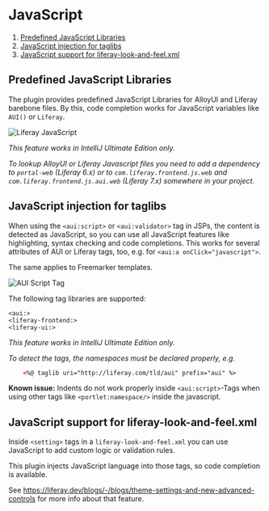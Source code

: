 JavaScript
==========

1. [Predefined JavaScript Libraries](#predefined-javascript-libraries)
2. [JavaScript injection for taglibs](#javascript-injection-for-taglibs)
3. [JavaScript support for liferay-look-and-feel.xml](#javascript-support-for-liferay-look-and-feel.xml)

Predefined JavaScript Libraries
-------------------------------

The plugin provides predefined JavaScript Libraries for AlloyUI and Liferay barebone files. By this, code completion works
for JavaScript variables like ```AUI()``` or ```Liferay```.

![Liferay JavaScript](liferay_js.png "Liferay Javascript")

*This feature works in IntelliJ Ultimate Edition only.*

*To lookup AlloyUI or Liferay Javascript files you need to add a dependency to ```portal-web``` (Liferay 6.x) or to 
```com.liferay.frontend.js.web``` and ```com.liferay.frontend.js.aui.web``` (Liferay 7.x) somewhere in your project.*

JavaScript injection for taglibs
--------------------------------

When using the ``<aui:script>``  or ``<aui:validator>`` tag in JSPs, the content is detected as JavaScript, so you can use all JavaScript features
like highlighting, syntax checking and code completions. This works for several attributes of AUI or Liferay tags, too, e.g. for ``<aui:a onClick="javascript">``.

The same applies to Freemarker templates. 

![AUI Script Tag](aui_script.png "AUI Script Tag")

The following tag libraries are supported:

    <aui:>
    <liferay-frontend:>
    <liferay-ui:>
    

*This feature works in IntelliJ Ultimate Edition only.*

*To detect the tags, the namespaces must be declared properly, e.g.*

``` html
    <%@ taglib uri="http://liferay.com/tld/aui" prefix="aui" %>
```

**Known issue:** Indents do not work properly inside ``<aui:script>``-Tags when using other tags like ``<portlet:namespace/>`` inside the javascript.


JavaScript support for liferay-look-and-feel.xml
------------------------------------------------

Inside `<setting>` tags in a `liferay-look-and-feel.xml` you can use JavaScript to
add custom logic or validation rules.

This plugin injects JavaScript language into those tags, so code completion is available.

See https://liferay.dev/blogs/-/blogs/theme-settings-and-new-advanced-controls for more info about that feature.
